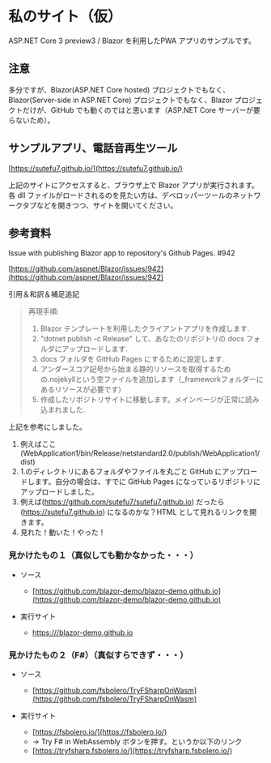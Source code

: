 ﻿
# 私のサイト（仮）

ASP.NET Core 3 preview3 / Blazor を利用したPWA アプリのサンプルです。

## 注意

多分ですが、Blazor(ASP.NET Core hosted) プロジェクトでもなく、Blazor(Server-side in ASP.NET Core) プロジェクトでもなく、Blazor プロジェクトだけが、GitHub でも動くのではと思います（ASP.NET Core サーバーが要らないため）。

## サンプルアプリ、電話音再生ツール

[https://sutefu7.github.io/](https://sutefu7.github.io/)

上記のサイトにアクセスすると、ブラウザ上で Blazor アプリが実行されます。各 dll ファイルがロードされるのを見たい方は、デベロッパーツールのネットワークタブなどを開きつつ、サイトを開いてください。

## 参考資料

Issue with publishing Blazor app to repository's Github Pages. #942

[https://github.com/aspnet/Blazor/issues/942](https://github.com/aspnet/Blazor/issues/942)

引用＆和訳＆補足追記

> 再現手順:
> 
> 1. Blazor テンプレートを利用したクライアントアプリを作成します.  
> 2. "dotnet publish -c Release" して、あなたのリポジトリの docs フォルダにアップロードします.  
> 3. docs フォルダを GitHub Pages にするために設定します.  
> 4. アンダースコア記号から始まる静的リソースを取得するための.nojekyllという空ファイルを追加します（_frameworkフォルダーにあるリソースが必要です）  
> 5. 作成したリポジトリサイトに移動します。メインページが正常に読み込まれました.  

上記を参考にしました。

1. 例えばここ (WebApplication1/bin/Release/netstandard2.0/publish/WebApplication1/dist)
1. 1.のディレクトリにあるフォルダやファイルを丸ごと GitHub にアップロードします。自分の場合は、すでに GitHub Pages になっているリポジトリにアップロードしました。
1. 例えば(https://github.com/sutefu7/sutefu7.github.io) だったら (https://sutefu7.github.io) になるのかな？HTML として見れるリンクを開きます。
1. 見れた！動いた！やった！


### 見かけたもの１（真似しても動かなかった・・・）

- ソース
   - [https://github.com/blazor-demo/blazor-demo.github.io](https://github.com/blazor-demo/blazor-demo.github.io)

- 実行サイト
   - [https:///blazor-demo.github.io](https:///blazor-demo.github.io)

### 見かけたもの２（F#）（真似すらできず・・・）

- ソース
   - [https://github.com/fsbolero/TryFSharpOnWasm](https://github.com/fsbolero/TryFSharpOnWasm)

- 実行サイト
   - [https://fsbolero.io/](https://fsbolero.io/)
   - → Try F# in WebAssembly ボタンを押す。というか以下のリンク
   - [https://tryfsharp.fsbolero.io/](https://tryfsharp.fsbolero.io/)

